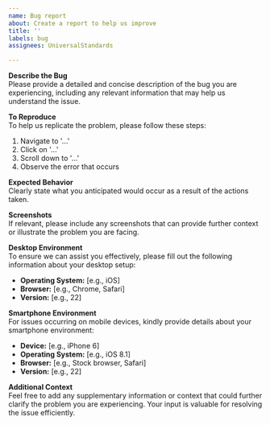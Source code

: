 ```yaml
---
name: Bug report
about: Create a report to help us improve
title: ''
labels: bug
assignees: UniversalStandards

---
```


**Describe the Bug**  
Please provide a detailed and concise description of the bug you are experiencing, including any relevant information that may help us understand the issue.

**To Reproduce**  
To help us replicate the problem, please follow these steps:  
1. Navigate to '...'  
2. Click on '...'  
3. Scroll down to '...'  
4. Observe the error that occurs  

**Expected Behavior**  
Clearly state what you anticipated would occur as a result of the actions taken.

**Screenshots**  
If relevant, please include any screenshots that can provide further context or illustrate the problem you are facing.

**Desktop Environment**  
To ensure we can assist you effectively, please fill out the following information about your desktop setup:  
- **Operating System:** [e.g., iOS]  
- **Browser:** [e.g., Chrome, Safari]  
- **Version:** [e.g., 22]  

**Smartphone Environment**  
For issues occurring on mobile devices, kindly provide details about your smartphone environment:  
- **Device:** [e.g., iPhone 6]  
- **Operating System:** [e.g., iOS 8.1]  
- **Browser:** [e.g., Stock browser, Safari]  
- **Version:** [e.g., 22]  

**Additional Context**  
Feel free to add any supplementary information or context that could further clarify the problem you are experiencing. Your input is valuable for resolving the issue efficiently.
